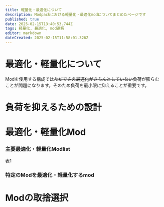 ```yaml
---
title: 軽量化・最適化について
description: Modpackにおける軽量化・最適化modについてまとめたページです
published: true
date: 2025-02-15T13:40:53.744Z
tags: 軽量化, 最適化, mod選択
editor: markdown
dateCreated: 2025-02-15T11:58:01.326Z
---
```


# 最適化・軽量化について
Modを使用する構成では~~ただでさえ最適化がきちんとしていない~~負荷が膨らむことが問題になります。そのため負荷を最小限に抑えることが重要です。
# 負荷を抑えるための設計

# 最適化・軽量化Mod
### 主要最適化・軽量化Modlist

表1
### 特定のModを最適化・軽量化するmod

# Modの取捨選択